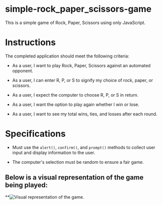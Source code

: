 # simple-rock_paper_scissors-game
This is a simple game of Rock, Paper, Scissors using only JavaScript.

# Instructions

The completed application should meet the following criteria:

* As a user, I want to play Rock, Paper, Scissors against an automated opponent.

* As a user, I can enter R, P, or S to signify my choice of rock, paper, or scissors.

* As a user, I expect the computer to choose R, P, or S in return.

* As a user, I want the option to play again whether I win or lose.

* As a user, I want to see my total wins, ties, and losses after each round.

# Specifications

* Must use the `alert()`, `confirm()`, and `prompt()` methods to collect user input and display information to the user.

* The computer's selection must be random to ensure a fair game.  
## Below is a visual representation of the game being played:  
**![Visual representation of the game.](./assets/images/rps_AdobeExpress.gif)
